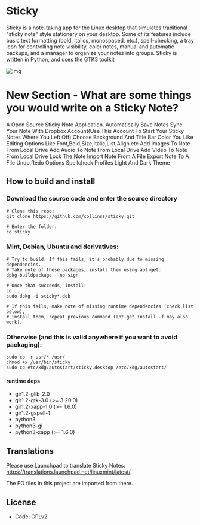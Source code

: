 # Sticky
Sticky is a note-taking app for the Linux desktop that simulates traditional "sticky note" style stationery on your desktop. Some of its features include basic text formatting (bold, italics, monospaced, etc.), spell-checking, a tray icon for controlling note visibility, color notes, manual and automatic backups, and a manager to organize your notes into groups. Sticky is written in Python, and uses the GTK3 toolkit

![img](https://linuxmint.com/pictures/screenshots/uma/sticky.png)

# New Section - What are some things you would write on a Sticky Note? 
A Open Source Sticky Note Application.
Automatically Save Notes
Sync Your Note With Dropbox Account(Use This Account To Start Your Sticky Notes Where You Left Off)
Choose Background And Title Bar Color You Like
Editing Options Like Font,Bold,Size,Italic,List,Align.etc
Add Images To Note From Local Drive
Add Audio To Note From Local Drive
Add Video To Note From Local Drive
Lock The Note
Import Note From A File
Export Note To A File
Undo,Redo Options
Spellcheck
Profiles
Light And Dark Theme
## How to build and install

### Download the source code and enter the source directory
```
# Clone this repo:
git clone https://github.com/collinss/sticky.git

# Enter the folder:
cd sticky
```
### Mint, Debian, Ubuntu and derivatives:
```
# Try to build. If this fails, it's probably due to missing dependencies.
# Take note of these packages, install them using apt-get:
dpkg-buildpackage --no-sign

# Once that succeeds, install:
cd ..
sudo dpkg -i sticky*.deb

# If this fails, make note of missing runtime dependencies (check list below),
# install them, repeat previous command (apt-get install -f may also work).
```
### Otherwise (and this is valid anywhere if you want to avoid packaging):
```
sudo cp -r usr/* /usr/
chmod +x /usr/bin/sticky
sudo cp etc/xdg/autostart/sticky.desktop /etc/xdg/autostart/
```

#### runtime deps
- gir1.2-glib-2.0
- gir1.2-gtk-3.0 (>= 3.20.0)
- gir1.2-xapp-1.0 (>= 1.6.0)
- gir1.2-gspell-1
- python3
- python3-gi
- python3-xapp (>= 1.6.0)

## Translations
Please use Launchpad to translate Sticky Notes: https://translations.launchpad.net/linuxmint/latest/.

The PO files in this project are imported from there.

## License
- Code: GPLv2




